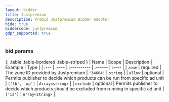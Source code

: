 ```yaml
---
layout: bidder
title: Justpremium
description: Prebid Justpremium Bidder Adaptor
hide: true
biddercode: justpremium
gdpr_supported: true
---
```




### bid params

{: .table .table-bordered .table-striped }
| Name | Scope | Description | Example | Type |
| :--- | :---- | :---------- | :------ | :---- |
| `zone` | required | The zone ID provided by Justpremium | `'34604'` | `string` |
| `allow` | optional | Permits publisher to decide which products can be run from specific ad unit | `['lb', 'wp']` | `Array<string>` |
| `exclude` | optional | Permits publisher to decide which products should be excluded from running in specific ad unit | `['is']` | `Array<string>` |

